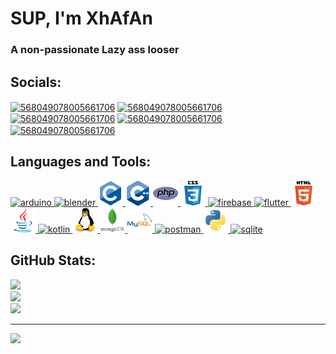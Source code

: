 <h1 >SUP, I'm XhAfAn</h1>
<h3 >A non-passionate Lazy ass looser</h3>

##  Socials:
<p align="left">
<a href="https://discord.gg/Nv9TwZKQ" target="blank"><img align="center" src="https://cdn.worldvectorlogo.com/logos/discord-6.svg" alt="568049078005661706" height="30" width="40" /></a>
  <a href="https://reddit.com/user/StructureJealous472" target="blank"><img align="center" src="https://cdn.worldvectorlogo.com/logos/reddit-4.svg" alt="568049078005661706" height="30" width="40" /></a>
  <a href="https://twitch.tv/XhAfAn" target="blank"><img align="center" src="https://cdn.worldvectorlogo.com/logos/twitch-purple.svg" alt="568049078005661706" height="30" width="40"" /></a>
  <a href="https://steamcommunity.com/id/xhafan_" target="blank"><img align="center" src="https://cdn.worldvectorlogo.com/logos/steam-icon-logo.svg" alt="568049078005661706" height="30" width="40"" /></a>
  <a href="https://open.spotify.com/user/9ko2nsq0mksyrmcl2z8weq1p1" target="blank"><img align="center" src="https://cdn.worldvectorlogo.com/logos/spotify-2.svg" alt="568049078005661706" height="30" width="40"" /></a> 
</p>

## Languages and Tools:
<p align="left"> <a href="https://www.arduino.cc/" target="_blank" rel="noreferrer"> <img src="https://cdn.worldvectorlogo.com/logos/arduino-1.svg" alt="arduino" width="40" height="40"/> </a> <a href="https://www.blender.org/" target="_blank" rel="noreferrer"> <img src="https://download.blender.org/branding/community/blender_community_badge_white.svg" alt="blender" width="40" height="40"/> </a> <a href="https://www.cprogramming.com/" target="_blank" rel="noreferrer"> <img src="https://raw.githubusercontent.com/devicons/devicon/master/icons/c/c-original.svg" alt="c" width="40" height="40"/> </a> <a href="https://www.w3schools.com/cpp/" target="_blank" rel="noreferrer"> <img src="https://raw.githubusercontent.com/devicons/devicon/master/icons/cplusplus/cplusplus-original.svg" alt="cplusplus" width="40" height="40"/> </a> 
  <a href="https://www.w3schools.com/cpp/" target="_blank" rel="noreferrer"> <img src="https://raw.githubusercontent.com/devicons/devicon/master/icons/php/php-original.svg" alt="php" width="40" height="40"/> </a><a href="https://www.w3schools.com/php/" target="_blank" rel="noreferrer"> <img src="https://raw.githubusercontent.com/devicons/devicon/master/icons/css3/css3-original-wordmark.svg" alt="css3" width="40" height="40"/> </a> <a href="https://firebase.google.com/" target="_blank" rel="noreferrer"> <img src="https://www.vectorlogo.zone/logos/firebase/firebase-icon.svg" alt="firebase" width="40" height="40"/> </a> <a href="https://flutter.dev" target="_blank" rel="noreferrer"> <img src="https://www.vectorlogo.zone/logos/flutterio/flutterio-icon.svg" alt="flutter" width="40" height="40"/> </a> <a href="https://www.w3.org/html/" target="_blank" rel="noreferrer"> <img src="https://raw.githubusercontent.com/devicons/devicon/master/icons/html5/html5-original-wordmark.svg" alt="html5" width="40" height="40"/> </a> <a href="https://www.java.com" target="_blank" rel="noreferrer"> <img src="https://raw.githubusercontent.com/devicons/devicon/master/icons/java/java-original.svg" alt="java" width="40" height="40"/> </a> <a href="https://kotlinlang.org" target="_blank" rel="noreferrer"> <img src="https://www.vectorlogo.zone/logos/kotlinlang/kotlinlang-icon.svg" alt="kotlin" width="40" height="40"/> </a> <a href="https://www.linux.org/" target="_blank" rel="noreferrer"> <img src="https://raw.githubusercontent.com/devicons/devicon/master/icons/linux/linux-original.svg" alt="linux" width="40" height="40"/> </a> <a href="https://www.mongodb.com/" target="_blank" rel="noreferrer"> <img src="https://raw.githubusercontent.com/devicons/devicon/master/icons/mongodb/mongodb-original-wordmark.svg" alt="mongodb" width="40" height="40"/> </a> <a href="https://www.mysql.com/" target="_blank" rel="noreferrer"> <img src="https://raw.githubusercontent.com/devicons/devicon/master/icons/mysql/mysql-original-wordmark.svg" alt="mysql" width="40" height="40"/> </a> <a href="https://postman.com" target="_blank" rel="noreferrer"> <img src="https://www.vectorlogo.zone/logos/getpostman/getpostman-icon.svg" alt="postman" width="40" height="40"/> </a> <a href="https://www.python.org" target="_blank" rel="noreferrer"> <img src="https://raw.githubusercontent.com/devicons/devicon/master/icons/python/python-original.svg" alt="python" width="40" height="40"/> </a> <a href="https://www.sqlite.org/" target="_blank" rel="noreferrer"> <img src="https://www.vectorlogo.zone/logos/sqlite/sqlite-icon.svg" alt="sqlite" width="40" height="40"/> </a> </p>

##  GitHub Stats:
![](https://github-readme-stats.vercel.app/api?username=xhafan1&theme=dark&hide_border=true&include_all_commits=true&count_private=false)<br/>
![](https://github-readme-streak-stats.herokuapp.com/?user=xhafan1&theme=dark&hide_border=true) <br/>
![](https://github-readme-stats.vercel.app/api/top-langs/?username=xhafan1&theme=dark&hide_border=true&include_all_commits=true&count_private=false)

---
[![](https://visitcount.itsvg.in/api?id=xhafan1&icon=5&color=0)](https://visitcount.itsvg.in)

<!-- Proudly created with GPRM ( https://gprm.itsvg.in ) -->
